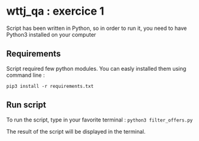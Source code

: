 # wttj_qa : exercice 1 


Script has been written in Python, so in order to run it, you need to have Python3 installed on your computer 

## Requirements

Script required few python modules. You can easly installed them using command line : 

`pip3 install -r requirements.txt`

## Run script

To run the script, type in your favorite terminal : 
`python3 filter_offers.py` 

The result of the script will be displayed in the terminal.
